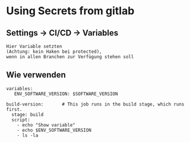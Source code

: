 # Using Secrets from gitlab 

## Settings -> CI/CD -> Variables 

```
Hier Variable setzten
(Achtung: kein Haken bei protected),
wenn in allen Branchen zur Verfügung stehen soll
```

## Wie verwenden 

```
variables:
   ENV_SOFTWARE_VERSION: $SOFTWARE_VERSION 

build-version:       # This job runs in the build stage, which runs first.
  stage: build
  script:
    - echo "Show variable"
    - echo $ENV_SOFTWARE_VERSION
    - ls -la
 ```
